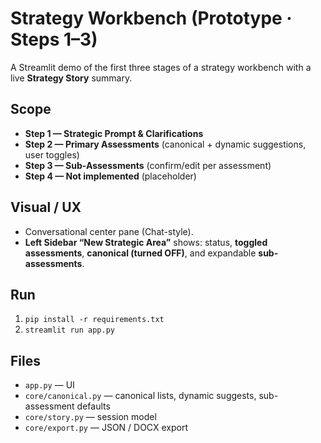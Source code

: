 # Strategy Workbench (Prototype · Steps 1–3)

A Streamlit demo of the first three stages of a strategy workbench with a live **Strategy Story** summary.

## Scope
- **Step 1 — Strategic Prompt & Clarifications**
- **Step 2 — Primary Assessments** (canonical + dynamic suggestions, user toggles)
- **Step 3 — Sub-Assessments** (confirm/edit per assessment)
- **Step 4 — Not implemented** (placeholder)

## Visual / UX
- Conversational center pane (Chat-style).
- **Left Sidebar “New Strategic Area”** shows: status, **toggled assessments**, **canonical (turned OFF)**, and expandable **sub-assessments**.

## Run
1) `pip install -r requirements.txt`  
2) `streamlit run app.py`

## Files
- `app.py` — UI
- `core/canonical.py` — canonical lists, dynamic suggests, sub-assessment defaults
- `core/story.py` — session model
- `core/export.py` — JSON / DOCX export
